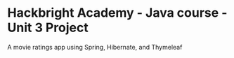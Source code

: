 # Hackbright Academy - Java course - Unit 3 Project

A movie ratings app using Spring, Hibernate, and Thymeleaf
